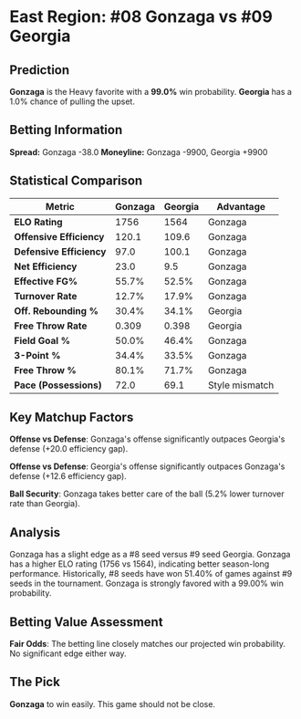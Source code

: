 # East Region: #08 Gonzaga vs #09 Georgia

## Prediction
**Gonzaga** is the Heavy favorite with a **99.0%** win probability.
**Georgia** has a 1.0% chance of pulling the upset.

## Betting Information
**Spread:** Gonzaga -38.0
**Moneyline:** Gonzaga -9900, Georgia +9900

## Statistical Comparison

| Metric | Gonzaga | Georgia | Advantage |
|--------|-----------------|-----------------|----------|
| **ELO Rating** | 1756 | 1564 | Gonzaga |
| **Offensive Efficiency** | 120.1 | 109.6 | Gonzaga |
| **Defensive Efficiency** | 97.0 | 100.1 | Gonzaga |
| **Net Efficiency** | 23.0 | 9.5 | Gonzaga |
| **Effective FG%** | 55.7% | 52.5% | Gonzaga |
| **Turnover Rate** | 12.7% | 17.9% | Gonzaga |
| **Off. Rebounding %** | 30.4% | 34.1% | Georgia |
| **Free Throw Rate** | 0.309 | 0.398 | Georgia |
| **Field Goal %** | 50.0% | 46.4% | Gonzaga |
| **3-Point %** | 34.4% | 33.5% | Gonzaga |
| **Free Throw %** | 80.1% | 71.7% | Gonzaga |
| **Pace (Possessions)** | 72.0 | 69.1 | Style mismatch |

## Key Matchup Factors

**Offense vs Defense**: Gonzaga's offense significantly outpaces Georgia's defense (+20.0 efficiency gap).

**Offense vs Defense**: Georgia's offense significantly outpaces Gonzaga's defense (+12.6 efficiency gap).

**Ball Security**: Gonzaga takes better care of the ball (5.2% lower turnover rate than Georgia).

## Analysis

Gonzaga has a slight edge as a #8 seed versus #9 seed Georgia. Gonzaga has a higher ELO rating (1756 vs 1564), indicating better season-long performance. Historically, #8 seeds have won 51.40% of games against #9 seeds in the tournament. Gonzaga is strongly favored with a 99.00% win probability.

## Betting Value Assessment

**Fair Odds**: The betting line closely matches our projected win probability. No significant edge either way.

## The Pick

**Gonzaga** to win easily. This game should not be close.

